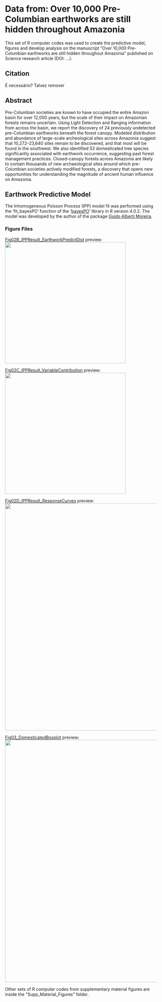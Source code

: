 # **Data from: Over 10,000 Pre-Columbian earthworks are still hidden throughout Amazonia** <br />
This set of R computer codes was used to create the predictive model, figures and develop analysis on the manuscript "Over 10,000 Pre-Columbian earthworks are still hidden throughout Amazonia" published on Science research article (DOI: ...).

## **Citation** <br />
É necessário? Talvez remover

## **Abstract** <br />
Pre-Columbian societies are known to have occupied the entire Amazon basin for over 12,000 years, but the scale of their impact on Amazonian forests remains uncertain. Using Light Detection and Ranging information from across the basin, we report the discovery of 24 previously undetected pre-Columbian earthworks beneath the forest canopy. Modeled distribution and abundance of large-scale archeological sites across Amazonia suggest that 10,272–23,640 sites remain to be discovered, and that most will be found in the southwest. We also identified 53 domesticated tree species significantly associated with earthwork occurrence, suggesting past forest management practices. Closed-canopy forests across Amazonia are likely to contain thousands of new archaeological sites around which pre-Columbian societies actively modified forests, a discovery that opens new opportunities for understanding the magnitude of ancient human influence on Amazonia.

## **Earthwork Predictive Model** <br />
The Inhomogeneous Poisson Process (IPP) model fit was performed using the ‘fit_bayesPO’ function of the ‘<a href="https://github.com/GuidoAMoreira/bayesPO" target="_blank">bayesPO</a>’ library in R version 4.0.2. The model was developed by the author of the package <a href="https://github.com/GuidoAMoreira" target="_blank">Guido Alberti Moreira</a>.





### **Figure Files** <br />
<a href="https://github.com/Vperipato/ade2541/blob/main/MainText_figures/Fig02B_IPPResult_EarthworkPredictDist.r" target="_blank">Fig02B_IPPResult_EarthworkPredictDist</a> preview: <br />
<img src="https://user-images.githubusercontent.com/65520358/222964131-742e796e-bd79-45ab-860b-f453baae609d.png" width="400">

<a href="https://github.com/Vperipato/ade2541/blob/main/MainText_figures/Fig02C_IPPResult_VariableContribution.r" target="_blank">Fig02C_IPPResult_VariableContribution</a> preview: <br />
<img src="https://user-images.githubusercontent.com/65520358/222964151-62988489-aca5-479c-8c48-b53e5d2eb3b7.png" width="400">

<a href="https://github.com/Vperipato/ade2541/blob/main/MainText_figures/Fig02D_IPPResult_ResponseCurves.r" target="_blank">Fig02D_IPPResult_ResponseCurves</a> preview: <br />
<img src="https://user-images.githubusercontent.com/65520358/222964193-64aa7d5a-0fa6-40b2-9a07-70b0f517475a.png" width="750">

<a href="https://github.com/Vperipato/ade2541/blob/main/MainText_figures/Fig03_DomesticatedBoxplot.r" target="_blank">Fig03_DomesticatedBoxplot</a> preview: <br />
<img src="https://user-images.githubusercontent.com/65520358/222964250-eb813699-ab8e-4f65-a8d9-50d061050877.png" width="800">

Other sets of R computer codes from supplementary material figures are inside the "Supp_Material_Figures" folder.
